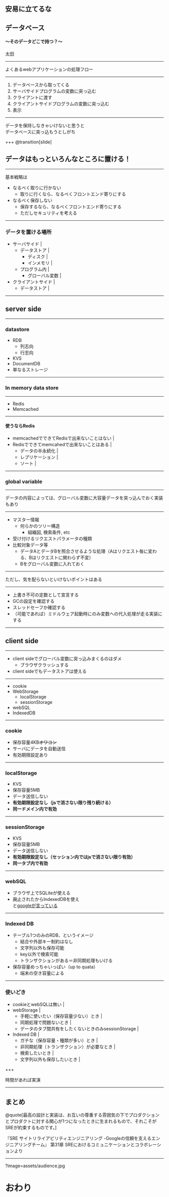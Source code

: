 ## 安易に立てるな

## データベース

#### ～そのデータどこで持つ？～

太田

---

よくあるwebアプリケーションの処理フロー

---

1. データベースから取ってくる
1. サーバサイドプログラムの変数に突っ込む
1. クライアントに渡す
1. クライアントサイドプログラムの変数に突っ込む
1. 表示

---

データを保持しなきゃいけないと思うと<br/>データベースに突っ込もうとしがち

+++
@transition[slide]

## データはもっといろんなところに置ける！

---

基本戦略は

- なるべく取りに行かない
  - 取りに行くなら、なるべくフロントエンド寄りにする
- なるべく保存しない
  - 保存するなら、なるべくフロントエンド寄りにする
  - ただしセキュリティを考える

---

### データを置ける場所

- サーバサイド |
  - データストア |
    - ディスク |
    - インメモリ |
  - プログラム内 |
    - グローバル変数 |
- クライアントサイド |
  - データストア |

---

## server side

---

### datastore

- RDB
  - 列志向
  - 行志向
- KVS
- DocumentDB
- 単なるストレージ

---

### In memory data store

---

- Redis
- Memcached

---

#### 使うならRedis

- memcachedでできてRedisで出来ないことはない |
- Redisでできてmemcahedで出来ないことはある |
  - データの半永続化 |
  - レプリケーション |
  - ソート |

---

### global variable

---

データの内容によっては、グローバル変数に大容量データを突っ込んでおく実装もあり

---

- マスター情報
  - 何らかのツリー構造
    - 組織図, 検索条件, etc
- 受け付けるリクエストパラメータの種類
- 比較対象データ等
  - データAとデータBを照合させるような処理（Aはリクエスト毎に変わる、Bはリクエストに関わらず不変）
  - Bをグローバル変数に入れておく

---

ただし、気を配らないといけないポイントはある

---

- 上書き不可の定数として宣言する
- GCの設定を確認する
- スレッドセーフか確認する
- （可能であれば）ミドルウェア起動時にのみ変数への代入処理が走る実装にする

---

## client side

---

- client sideでグローバル変数に突っ込みまくるのはダメ
  - ブラウザクラッシュする
- client sideでもデータストアは使える

---

- cookie
- WebStorage
  - localStorage
  - sessionStorage
- webSQL
- IndexedDB

---

### cookie

- 保存容量4KB~~オワコン~~
- サーバにデータを自動送信
- 有効期限設定あり

---

### localStorage

- KVS
- 保存容量5MB
- データ送信しない
- **有効期限設定なし（jsで消さない限り残り続ける）**
- **同一ドメイン内で有効**

---

### sessionStorage

- KVS
- 保存容量5MB
- データ送信しない
- **有効期限設定なし（セッション内ではjsで消さない限り有効）**
- **同一タブ内で有効**

---

### webSQL

- ブラウザ上でSQLiteが使える
- 廃止されたからIndexedDBを使え<br/>と[googleが言っている](https://developers.google.com/web/tools/lighthouse/audits/web-sql?hl=ja)

---

### Indexed DB

- テーブル1つのみのRDB、というイメージ
  - 結合や外部キー制約はなし
  - 文字列以外も保存可能
  - key以外で検索可能
  - トランザクションがある＝非同期処理もいける
- 保存容量めっちゃいっぱい（up to quata）
  - 端末の空き容量による

---

### 使いどき

- cookieとwebSQLは無い |
- webStorage |
  - 手軽に使いたい（保存容量少ない）とき |
  - 同期処理で問題ないとき |
  - データのタブ間共有をしたくないときのみsessionStorage |
- Indexed DB |
  - ガチな（保存容量・種類が多い）とき |
  - 非同期処理（トランザクション）が必要なとき |
  - 検索したいとき |
  - 文字列以外も保存したいとき |

+++

時間があれば実演

---

## まとめ

@quote[最高の設計と実装は、お互いの尊重する雰囲気の下でプロダクションとプロダクトに対する関心が1つになったときに生まれるもので、それこそがSREが約束するものです。]

『SRE サイトリライアビリティエンジニアリング -Googleの信頼を支えるエンジニアリングチーム』
第31章 SREにおけるコミュニケーションとコラボレーションより

---
?image=assets/audience.jpg

# おわり
